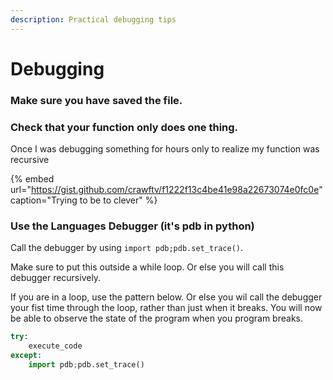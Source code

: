 ```yaml
---
description: Practical debugging tips
---
```


# Debugging

### Make sure you have saved the file.

### Check that your function only does one thing.

Once I was debugging something for hours only to realize my function was recursive

{% embed url="https://gist.github.com/crawftv/f1222f13c4be41e98a22673074e0fc0e" caption="Trying to be to clever" %}

### Use the Languages Debugger \(it's pdb in python\)

Call the debugger by using `import pdb;pdb.set_trace()`.

Make sure to put this outside a while loop. Or else you will call this debugger recursively.

If you are  in a loop, use the pattern below. Or else you wil call the debugger your fist time through the loop, rather than just when it breaks. You will now be able to observe the state of the program when you program breaks.

```python
try:
    execute_code
except:
    import pdb;pdb.set_trace()
```



